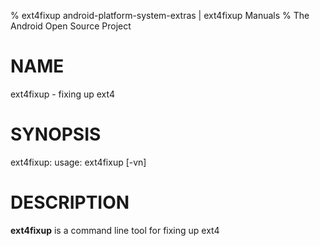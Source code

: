 % ext4fixup android-platform-system-extras | ext4fixup Manuals
% The Android Open Source Project

# NAME

ext4fixup - fixing up ext4

# SYNOPSIS

ext4fixup: usage: ext4fixup [-vn] <image or block device>


# DESCRIPTION

**ext4fixup** is a command line tool for fixing up ext4

